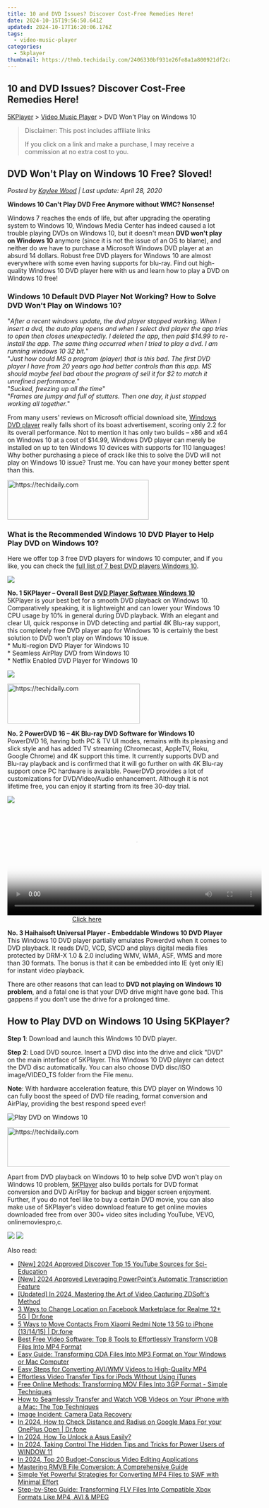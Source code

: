```yaml
---
title: 10 and DVD Issues? Discover Cost-Free Remedies Here!
date: 2024-10-15T19:56:50.641Z
updated: 2024-10-17T16:20:06.176Z
tags:
  - video-music-player
categories:
  - 5kplayer
thumbnail: https://thmb.techidaily.com/2406330bf931e26fe8a1a800921df2ca60aab8badbd84f3b12dc61e65092f344.jpg
---
```


## 10 and DVD Issues? Discover Cost-Free Remedies Here!

[5KPlayer](https://tools.techidaily.com/5kplayer/products/) \> [Video Music Player](https://tools.techidaily.com/5kplayer/video-music-player/) \> DVD Won't Play on Windows 10

>  Disclaimer: This post includes affiliate links
>
>  If you click on a link and make a purchase, I may receive a commission at no extra cost to you.
>

## DVD Won't Play on Windows 10 Free? Sloved!

 _Posted by [Kaylee Wood](https://www.quora.com/profile/Amanda-Hu-21) | Last update: April 28, 2020_

**Windows 10 Can't Play DVD Free Anymore without WMC? Nonsense!**

Windows 7 reaches the ends of life, but after upgrading the operating system to Windows 10, Windows Media Center has indeed caused a lot trouble playing DVDs on Windows 10, but it doesn't mean **DVD won't play on Windows 10** anymore (since it is not the issue of an OS to blame), and neither do we have to purchase a Microsoft Windows DVD player at an absurd 14 dollars. Robust free DVD players for Windows 10 are almost everywhere with some even having supports for blu-ray. Find out high-quality Windows 10 DVD player here with us and learn how to play a DVD on Windows 10 free!

### Windows 10 Default DVD Player Not Working? How to Solve DVD Won't Play on Windows 10?

"_After a recent windows update, the dvd player stopped working. When I insert a dvd, the auto play opens and when I select dvd player the app tries to open then closes unexpectedly. I deleted the app, then paid $14.99 to re-install the app. The same thing occurred when I tried to play a dvd. I am running windows 10 32 bit._"  
"_Just how could MS a program (player) that is this bad. The first DVD player I have from 20 years ago had better controls than this app. MS should maybe feel bad about the program of sell it for $2 to match it unrefined performance._"  
"_Sucked, freezing up all the time_"  
"_Frames are jumpy and full of stutters. Then one day, it just stopped working all together._"

From many users' reviews on Microsoft official download site, [Windows DVD player](https://tools.techidaily.com/5kplayer/video-music-player/) really falls short of its boast advertisement, scoring only 2.2 for its overall performance. Not to mention it has only two builds – x86 and x64 on Windows 10 at a cost of $14.99, Windows DVD player can merely be installed on up to ten Windows 10 devices with supports for 110 languages! Why bother purchasing a piece of crack like this to solve the DVD will not play on Windows 10 issue? Trust me. You can have your money better spent than this. 

<!-- affiliate ads begin -->
<a href="https://wigfever.sjv.io/c/5597632/2014850/22899" target="_top" id="2014850">
  <img src="//a.impactradius-go.com/display-ad/22899-2014850" border="0" alt="https://techidaily.com" width="320" height="90"/>
</a>
<img height="0" width="0" src="https://wigfever.sjv.io/i/5597632/2014850/22899" style="position:absolute;visibility:hidden;" border="0" />
<!-- affiliate ads end -->

### What is the Recommended Windows 10 DVD Player to Help Play DVD on Windows 10?

Here we offer top 3 free DVD players for windows 10 computer, and if you like, you can check the [full list of 7 best DVD players Windows 10](https://tools.techidaily.com/5kplayer/video-music-player/). 

![](https://www.5kplayer.com/video-music-player/img/5kplayer-logo.png)

**No. 1 5KPlayer – Overall Best [DVD Player Software Windows 10](https://tools.techidaily.com/5kplayer/video-music-player/)**  
5KPlayer is your best bet for a smooth DVD playback on Windows 10\. Comparatively speaking, it is lightweight and can lower your Windows 10 CPU usage by 10% in general during DVD playback. With an elegant and clear UI, quick response in DVD detecting and partial 4K Blu-ray support, this completely free DVD player app for Windows 10 is certainly the best solution to DVD won't play on Windows 10 issue.  
\* Multi-region DVD Player for Windows 10  
\* Seamless AirPlay DVD from Windows 10  
\* Netflix Enabled DVD Player for Windows 10

![](https://www.5kplayer.com/video-music-player/img/powerdvd-170.jpg) 

<!-- affiliate ads begin -->
<a href="https://aligracehair.sjv.io/c/5597632/1886069/19272" target="_top" id="1886069">
  <img src="//a.impactradius-go.com/display-ad/19272-1886069" border="0" alt="https://techidaily.com" width="300" height="90"/>
</a>
<img height="0" width="0" src="https://aligracehair.sjv.io/i/5597632/1886069/19272" style="position:absolute;visibility:hidden;" border="0" />
<!-- affiliate ads end -->

**No. 2 PowerDVD 16 – 4K Blu-ray DVD Software for Windows 10**  
PowerDVD 16, having both PC & TV UI modes, remains with its pleasing and slick style and has added TV streaming (Chromecast, AppleTV, Roku, Google Chrome) and 4K support this time. It currently supports DVD and Blu-ray playback and is confirmed that it will go further on with 4K Blu-ray support once PC hardware is available. PowerDVD provides a lot of customizations for DVD/Video/Audio enhancement. Although it is not lifetime free, you can enjoy it starting from its free 30-day trial.

![](https://www.5kplayer.com/video-music-player/img/huplayer.jpg) 

<!-- affiliate ads begin -->
<span id="1983553">
					<video width="576" height="240" style="cursor:pointer"
           poster="//a.impactradius-go.com/display-clicktoplayimage/1983553.png"
           onclick="if(!this.playClicked){this.play();this.setAttribute('controls',true);this.playClicked=true;}">
	   <source src="//a.impactradius-go.com/display-ad/22993-1983553">
	   <img src="//a.impactradius-go.com/display-clicktoplayimage/1983553.png" style="border: none; height: 100%; width: 100%; object-fit: contain">
	</video>
	<div style="width:360px;text-align:center"><a href="javascript:window.open(decodeURIComponent('https%3A%2F%2Fhomestyler.sjv.io%2Fc%2F5597632%2F1983553%2F22993'), '_blank');void(0);">Click here</a></div>
</span>
<img height="0" width="0" src="https://imp.pxf.io/i/5597632/1983553/22993" style="position:absolute;visibility:hidden;" border="0" />
<!-- affiliate ads end -->

**No. 3 Haihaisoft Universal Player - Embeddable Windows 10 DVD Player**  
This Windows 10 DVD player partially emulates Powerdvd when it comes to DVD playback. It reads DVD, VCD, SVCD and plays digital media files protected by DRM-X 1.0 & 2.0 including WMV, WMA, ASF, WMS and more than 30 formats. The bonus is that it can be embedded into IE (yet only IE) for instant video playback.

There are other reasons that can lead to **DVD not playing on Windows 10 problem**, and a fatal one is that your DVD drive might have gone bad. This gappens if you don't use the drive for a prolonged time.

## How to Play DVD on Windows 10 Using 5KPlayer?

**Step 1**: Download and launch this Windows 10 DVD player.

**Step 2**: Load DVD source. Insert a DVD disc into the drive and click "DVD" on the main interface of 5KPlayer. This Windows 10 DVD player can detect the DVD disc automatically. You can also choose DVD disc/ISO image/VIDEO\_TS folder from the File menu.

**Note**: With hardware acceleration feature, this DVD player on Windows 10 can fully boost the speed of DVD file reading, format conversion and AirPlay, providing the best respond speed ever!

![Play DVD on Windows 10](https://www.5kplayer.com/video-music-player/img/dvd-player.jpg)

<!-- affiliate ads begin -->
<a href="https://appsumo.8odi.net/c/5597632/2151873/7443" target="_top" id="2151873">
  <img src="//a.impactradius-go.com/display-ad/7443-2151873" border="0" alt="https://techidaily.com" width="728" height="90"/>
</a>
<img height="0" width="0" src="https://appsumo.8odi.net/i/5597632/2151873/7443" style="position:absolute;visibility:hidden;" border="0" />
<!-- affiliate ads end -->

Apart from DVD playback on Windows 10 to help solve DVD won't play on Windows 10 problem, [5KPlayer](https://tools.techidaily.com/5kplayer/video-music-player/) also builds portals for DVD format conversion and DVD AirPlay for backup and bigger screen enjoyment. Further, if you do not feel like to buy a certain DVD movie, you can also make use of 5KPlayer's video download feature to get online movies downloaded free from over 300+ video sites including YouTube, VEVO, onlinemoviespro,c.

[![](https://www.5kplayer.com/video-music-player/../button/freedownwhitewin.png)](https://tools.techidaily.com/5kplayer/products/) [![](https://www.5kplayer.com/video-music-player/../button/freedownbackmac.png)](https://tools.techidaily.com/5kplayer/products/)

<ins class="adsbygoogle"
     style="display:block"
     data-ad-format="autorelaxed"
     data-ad-client="ca-pub-7571918770474297"
     data-ad-slot="1223367746"></ins>

<ins class="adsbygoogle"
     style="display:block"
     data-ad-client="ca-pub-7571918770474297"
     data-ad-slot="8358498916"
     data-ad-format="auto"
     data-full-width-responsive="true"></ins>

<span class="atpl-alsoreadstyle">Also read:</span>
<div><ul>
<li><a href="https://facebook-video-share.techidaily.com/new-2024-approved-discover-top-15-youtube-sources-for-sci-education/"><u>[New] 2024 Approved Discover Top 15 YouTube Sources for Sci-Education</u></a></li>
<li><a href="https://fox-direct.techidaily.com/new-2024-approved-leveraging-powerpoints-automatic-transcription-feature/"><u>[New] 2024 Approved Leveraging PowerPoint’s Automatic Transcription Feature</u></a></li>
<li><a href="https://screen-video-capture.techidaily.com/updated-in-2024-mastering-the-art-of-video-capturing-zdsofts-method/"><u>[Updated] In 2024, Mastering the Art of Video Capturing ZDSoft's Method</u></a></li>
<li><a href="https://location-fake.techidaily.com/3-ways-to-change-location-on-facebook-marketplace-for-realme-12plus-5g-drfone-by-drfone-virtual-android/"><u>3 Ways to Change Location on Facebook Marketplace for Realme 12+ 5G | Dr.fone</u></a></li>
<li><a href="https://blog-min.techidaily.com/5-ways-to-move-contacts-from-xiaomi-redmi-note-13-5g-to-iphone-131415-drfone-by-drfone-transfer-from-android-transfer-from-android/"><u>5 Ways to Move Contacts From Xiaomi Redmi Note 13 5G to iPhone (13/14/15) | Dr.fone</u></a></li>
<li><a href="https://media-tips.techidaily.com/best-free-video-software-top-8-tools-to-effortlessly-transform-vob-files-into-mp4-format/"><u>Best Free Video Software: Top 8 Tools to Effortlessly Transform VOB Files Into MP4 Format</u></a></li>
<li><a href="https://media-tips.techidaily.com/easy-guide-transforming-cda-files-into-mp3-format-on-your-windows-or-mac-computer/"><u>Easy Guide: Transforming CDA Files Into MP3 Format on Your Windows or Mac Computer</u></a></li>
<li><a href="https://media-tips.techidaily.com/easy-steps-for-converting-aviwmv-videos-to-high-quality-mp4/"><u>Easy Steps for Converting AVI/WMV Videos to High-Quality MP4</u></a></li>
<li><a href="https://media-tips.techidaily.com/effortless-video-transfer-tips-for-ipods-without-using-itunes/"><u>Effortless Video Transfer Tips for iPods Without Using iTunes</u></a></li>
<li><a href="https://media-tips.techidaily.com/free-online-methods-transforming-mov-files-into-3gp-format-simple-techniques/"><u>Free Online Methods: Transforming MOV Files Into 3GP Format - Simple Techniques</u></a></li>
<li><a href="https://media-tips.techidaily.com/how-to-seamlessly-transfer-and-watch-vob-videos-on-your-iphone-with-a-mac-the-top-techniques/"><u>How to Seamlessly Transfer and Watch VOB Videos on Your iPhone with a Mac: The Top Techniques</u></a></li>
<li><a href="https://data-wizards.techidaily.com/image-incident-camera-data-recovery/"><u>Image Incident: Camera Data Recovery</u></a></li>
<li><a href="https://android-location-track.techidaily.com/in-2024-how-to-check-distance-and-radius-on-google-maps-for-your-oneplus-open-drfone-by-drfone-virtual-android/"><u>In 2024, How to Check Distance and Radius on Google Maps For your OnePlus Open | Dr.fone</u></a></li>
<li><a href="https://android-unlock.techidaily.com/in-2024-how-to-unlock-a-asus-easily-by-drfone-android/"><u>In 2024, How To Unlock a Asus Easily?</u></a></li>
<li><a href="https://some-approaches.techidaily.com/in-2024-taking-control-the-hidden-tips-and-tricks-for-power-users-of-window-11/"><u>In 2024, Taking Control The Hidden Tips and Tricks for Power Users of WINDOW 11</u></a></li>
<li><a href="https://digital-screen-recording.techidaily.com/in-2024-top-20-budget-conscious-video-editing-applications/"><u>In 2024, Top 20 Budget-Conscious Video Editing Applications</u></a></li>
<li><a href="https://media-tips.techidaily.com/mastering-rmvb-file-conversion-a-comprehensive-guide/"><u>Mastering RMVB File Conversion: A Comprehensive Guide</u></a></li>
<li><a href="https://media-tips.techidaily.com/simple-yet-powerful-strategies-for-converting-mp4-files-to-swf-with-minimal-effort/"><u>Simple Yet Powerful Strategies for Converting MP4 Files to SWF with Minimal Effort</u></a></li>
<li><a href="https://media-tips.techidaily.com/step-by-step-guide-transforming-flv-files-into-compatible-xbox-formats-like-mp4-avi-and-mpeg/"><u>Step-by-Step Guide: Transforming FLV Files Into Compatible Xbox Formats Like MP4, AVI & MPEG</u></a></li>
</ul></div>

